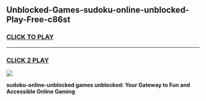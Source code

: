 
## Unblocked-Games-sudoku-online-unblocked-Play-Free-c86st
<h3>
<a href="https://premium76.site?title=sudoku-online-unblocked&ref=23A">CLICK TO PLAY</a></h3>
<hr>

<h3>
<a href="https://premium76.site?title=sudoku-online-unblocked&ref=23A">CLICK 2 PLAY</a>
  
</h3>

<a href="https://premium76.site?title=sudoku-online-unblocked&ref=23A"><img src="https://clearcache.store/games.png"></a>


**sudoku-online-unblocked games unblocked: Your Gateway to Fun and Accessible Online Gaming**
